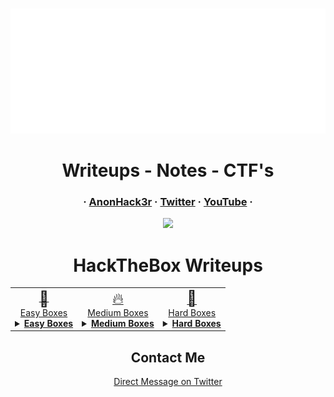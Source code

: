 <!-- PROJECT LOGO -->

<br/>
<p align="center">
  <div align="center">
    <img src="example.svg" width="800" height="200" alt="css-in-readme">
   
</div>
  <h1 align="center">Writeups - Notes - CTF's</h1>
    <h3 align="center">
    ·
      <a href="https://app.hackthebox.com/profile/480696">AnonHack3r</a>
    ·
      <a href="https://twitter.com/AnonHack3r">Twitter</a>
    ·
      <a href="https://www.youtube.com/@AnonHack3r_1337">YouTube</a>
    ·
    </h3>  
</p>
   <!-- BADGES -->

  <p align="center">
    <img src="https://img.shields.io/github/last-commit/AnonHack3r1337/CTF?color=red&style=flat-square">
   </p>
  </h1>

<!-- BADGES -->
<body>
	<h1 align="center">HackTheBox Writeups</h1>
	<table align="center">
		<thead>
		</thead>
		<tbody align="center";>
        </tr>
            <tr>
				<td  style="text-align: center;">
					<a href="HackTheBox/Boxes/Easy"><span style="font-size: 24px; vertical-align: middle;">🚀</span ><br align="center";>Easy Boxes</a>
					<details>
						<summary><u><b>Easy Boxes</b></u></summary>
						<ul style="list-style:none;">
							<li><a href="HackTheBox/Boxes/Easy/Late/Late.md"><img src="thumbnails/late.png" alt="late thumbnail" style="width: 100px; height: 100px; object-fit: cover;"><br>Late</br></a></li>
							<li><a href="HackTheBox/Boxes/Easy/Timelapse/Timelapse.md"><img src="thumbnails/timelapse.png" alt="Timelapse thumbnail" style="width: 100px; height: 100px; object-fit: cover;"><br>TimeLapse</br></a></li>
							<li><a href="HackTheBox/Boxes/Easy/Shocker/Shocker.md"><img src="thumbnails/shocker.png" alt="shocker thumbnail" style="width: 100px; height: 100px; object-fit: cover;"><br>Shocker</br></a></li>
							<li><a href="HackTheBox/Boxes/Easy/horizontall.md"><img src="thumbnails/horizontall.png" alt="horizontall thumbnail" style="width: 100px; height: 100px; object-fit: cover;"><br>Horizontall</br></a></li>
							<li><a href="HackTheBox/Boxes/Easy/driver.md"><img src="thumbnails/driver.png" alt="driver thumbnail" style="width: 100px; height: 100px; object-fit: cover;"><br>Driver</br></a></li>
							<li><a href="HackTheBox/Boxes/Easy/secret.md"><img src="thumbnails/secret.png" alt="secret thumbnail" style="width: 100px; height: 100px; object-fit: cover;"><br>Secret</br></a></li>
							<li><a href="HackTheBox/Boxes/Easy/backdoor.md"><img src="thumbnails/backdoor.png" alt="backdoor thumbnail" style="width: 100px; height: 100px; object-fit: cover;"><br>Backdoor</br></a></li>
						</ul>
					</details>
				</td>
				<td style="text-align: center;">
					<a href="HackTheBox/Boxes/Medium"><span style="font-size: 24px;">🔥</span><br>Medium Boxes</a>
					<details>
						<summary><u><b>Medium Boxes</b></u></summary>
						<ul>
							<li><a href="HackTheBox/Boxes/Medium/writer.md"><img src="thumbnails/writer.png" alt="writer thumbnail" style="width: 100px; height: 100px; object-fit: cover;"><br>Writer</br></a></li>
							<li><a href="HackTheBox/Boxes/Medium/seal.md"><img src="thumbnails/seal.png" alt="seal thumbnail" style="width: 100px; height: 100px; object-fit: cover;"><br>Seal</br></a></li>
							<li><a href="HackTheBox/Boxes/Medium/shibboleth.md"><img src="thumbnails/shibboleth.png" alt="shibboleth thumbnail" style="width: 100px; height: 100px; object-fit: cover;"><br>Shibboleth</br></a></li>
						</ul>
					</details>
				</td>
				<td style="text-align: center;">
					<a href="HackTheBox/Boxes/Hard"><span style="font-size: 24px;">💪</span><br>Hard Boxes</a>
					<details>
						<summary><u><b>Hard Boxes</b></u></summary>
						<ul>
							<li><a href="HackTheBox/Boxes/Easy/writer.md"><img src="thumbnails/blunder.png" alt="Blunder thumbnail" style="width: 100px; height: 100px; object-fit: cover;">Blunder</a></li>
							<li><a href="HackTheBox/Boxes/Easy/writer.md"><img src="thumbnails/bounty.png" alt="Bounty thumbnail" style="width: 100px; height: 100px; object-fit: cover;">Bounty</a></li>
							<li><a href="HackTheBox/Boxes/Easy/writer.md"><img src="thumbnails/writeup.png" alt="Writeup thumbnail" style="width: 100px; height: 100px; object-fit: cover;">Writeup</a></li>
						</ul>
					</details>
				</td>
			</tr>
			<tr>
			</tr>
            			</tr>
            </rt>
			</tr>
		</tbody>
	</table>
</body>






<!-- CONTACT -->
  
<h2 align="center">Contact Me</h2>
    <p align="center">
 <a href="https://twitter.com/AnonHack3r">Direct Message on Twitter</a>
</p>

<!-- CONTACT -->

